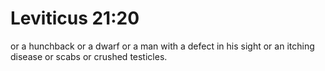 # Leviticus 21:20

or a hunchback or a dwarf or a man with a defect in his sight or an itching disease or scabs or crushed testicles.
